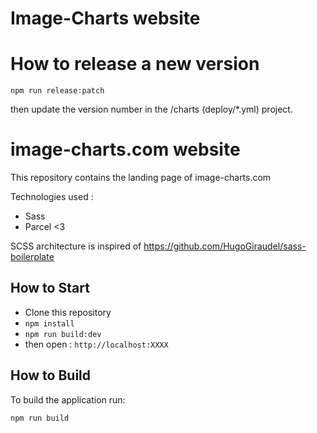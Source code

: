 # Image-Charts website


# How to release a new version

```
npm run release:patch
```

then update the version number in the /charts (deploy/\*.yml) project.

# image-charts.com website
This repository contains the landing page of image-charts.com

Technologies used :

  * Sass
  * Parcel <3

SCSS architecture is inspired of https://github.com/HugoGiraudel/sass-boilerplate

## How to Start
- Clone this repository
- `npm install`
- `npm run build:dev`
- then open : `http://localhost:XXXX`

## How to Build

To build the application run:

`npm run build`
